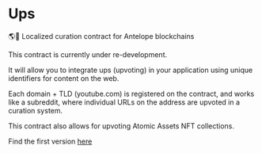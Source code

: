 # Ups
🌎🔺 Localized curation contract for Antelope blockchains

This contract is currently under re-development. 

It will allow you to integrate ups (upvoting) in your application using unique identifiers for content on the web. 

Each domain + TLD (youtube.com) is registered on the contract, and works like a subreddit, where individual URLs on the address are upvoted in a curation system. 

This contract also allows for upvoting Atomic Assets NFT collections. 

Find the first version [here](https://github.com/dougbutner/beta-pseudo)